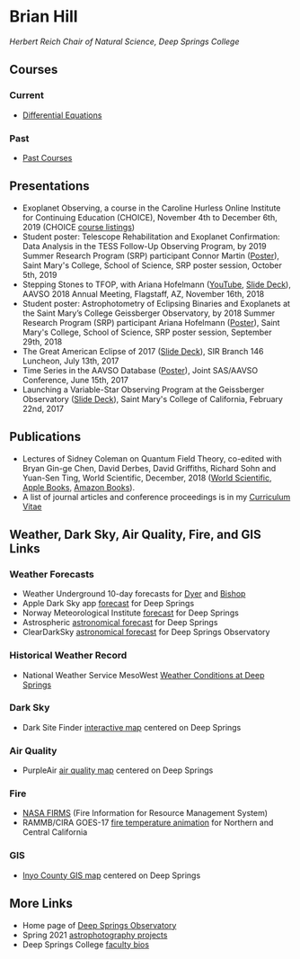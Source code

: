 # Brian Hill

*Herbert Reich Chair of Natural Science, Deep Springs College*

## Courses

### Current

* [Differential Equations](./differential-equations/)

### Past

* [Past Courses](./past_courses.html)

## Presentations

* Exoplanet Observing, a course in the Caroline Hurless Online Institute for Continuing Education (CHOICE), November 4th to December 6th, 2019 (CHOICE [course listings](https://www.aavso.org/choice-schedule-registration-2019-non-members))
* Student poster: Telescope Rehabilitation and Exoplanet Confirmation: Data Analysis in the TESS Follow-Up Observing Program, by 2019 Summer Research Program (SRP) participant Connor Martin ([Poster](http://physics.stmarys-ca.edu/faculty/brianhill/presentations/ConnorMartinPoster-2019-10-05.pdf)), Saint Mary's College, School of Science, SRP poster session, October 5th, 2019
* Stepping Stones to TFOP, with Ariana Hofelmann ([YouTube](https://youtu.be/h5b97UAl02g), [Slide Deck](http://physics.stmarys-ca.edu/observatory/resources/SteppingStones-AAVSO-2018-11-16.pdf)), AAVSO 2018 Annual Meeting, Flagstaff, AZ, November 16th, 2018
* Student poster: Astrophotometry of Eclipsing Binaries and Exoplanets at the Saint Mary’s College Geissberger Observatory, by 2018 Summer Research Program (SRP) participant Ariana Hofelmann ([Poster](http://physics.stmarys-ca.edu/faculty/brianhill/presentations/ArianaHofelmannPoster-2018-09-29.pdf)), Saint Mary's College, School of Science, SRP poster session, September 29th, 2018
* The Great American Eclipse of 2017 ([Slide Deck](http://physics.stmarys-ca.edu/faculty/brianhill/presentations/Eclipse2017-SIR146-2017-07-13.pdf)), SIR Branch 146 Luncheon, July 13th, 2017
* Time Series in the AAVSO Database ([Poster](http://physics.stmarys-ca.edu/faculty/brianhill/presentations/TimeSeriesPoster-2017-06-15.pdf)), Joint SAS/AAVSO Conference, June 15th, 2017
* Launching a Variable-Star Observing Program at the Geissberger Observatory ([Slide Deck](http://physics.stmarys-ca.edu/faculty/brianhill/presentations/VSO-2017-02-22.pdf)), Saint Mary's College of California, February 22nd, 2017

## Publications

* Lectures of Sidney Coleman on Quantum Field Theory, co-edited with Bryan Gin-ge Chen, David Derbes, David Griffiths, Richard Sohn and Yuan-Sen Ting, World Scientific, December, 2018 ([World Scientific](https://www.worldscientific.com/worldscibooks/10.1142/9371), [Apple Books](https://itunes.apple.com/us/book/lectures-of-sidney-coleman-on-quantum-field-theory/id1442248731?mt=11), [Amazon Books](https://www.amazon.com/Lectures-Sidney-Coleman-Quantum-Theory-ebook/dp/B07KFB9ZMY/ref=mt_kindle?_encoding=UTF8&me=&qid=)).
* A list of journal articles and conference proceedings is in my [Curriculum Vitae](./resources/CurriculumVitae.pdf)

## Weather, Dark Sky, Air Quality, Fire, and GIS Links

### Weather Forecasts

* Weather Underground 10-day forecasts for [Dyer](https://www.wunderground.com/forecast/us/nv/dyer) and [Bishop](https://www.wunderground.com/forecast/us/ca/bishop)
* Apple Dark Sky app [forecast](https://darksky.net/forecast/37.3749,-117.9802/us12/en) for Deep Springs
* Norway Meteorological Institute [forecast](https://www.yr.no/en/forecast/daily-table/37.3749,-117.9802) for Deep Springs
* Astrospheric [astronomical forecast](https://www.astrospheric.com/?Latitude=37.3749&Longitude=-117.9802) for Deep Springs
* ClearDarkSky [astronomical forecast](https://www.cleardarksky.com/c/DpSprObCAkey.html?1) for Deep Springs Observatory

### Historical Weather Record

* National Weather Service MesoWest [Weather Conditions at Deep Springs](https://www.wrh.noaa.gov/mesowest/timeseries.php?sid=DPSC1)

### Dark Sky

* Dark Site Finder [interactive map](https://darksitefinder.com/maps/world.html#10/37.3749/-117.9802) centered on Deep Springs

### Air Quality

* PurpleAir [air quality map](https://www.purpleair.com/map?opt=1/i/mPM25/a60/cC0#10.04/37.3749/-117.9802) centered on Deep Springs

### Fire

* [NASA FIRMS](https://firms2.modaps.eosdis.nasa.gov/map/#d:today;@-118.2,41.0,6z) (Fire Information for Resource Management System)
* RAMMB/CIRA GOES-17 [fire temperature animation](https://rammb-slider.cira.colostate.edu/?sat=goes-17&z=5&im=12&ts=1&st=0&et=0&speed=200&motion=loop&map=1&lat=0&opacity%5B0%5D=1&hidden%5B0%5D=0&pause=0&slider=-1&hide_controls=1&mouse_draw=0&follow_feature=0&follow_hide=0&s=rammb-slider&sec=full_disk&p%5B0%5D=fire_temperature&x=13488.140625&y=3295.15625) for Northern and Central California

### GIS

* [Inyo County GIS map](https://gis.inyoco.com/arcgis/apps/webappviewer/index.html?id=4f0e9813612040c3994f0ec22235fba4&center=413215.4992%2C4136912.6261%2C26911&scale=7040.6821) centered on Deep Springs

## More Links

* Home page of [Deep Springs Observatory](./deep-springs-observatory/)
* Spring 2021 [astrophotography projects](./astronomy/index.html#astrophotography-projects)
* Deep Springs College [faculty bios](http://deepsprings.edu/academics/#faculty)
